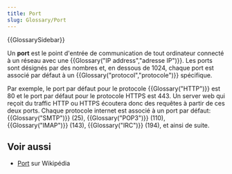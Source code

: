 ```yaml
---
title: Port
slug: Glossary/Port
---
```


{{GlossarySidebar}}

Un **port** est le point d'entrée de communication de tout ordinateur connecté à un réseau avec une {{Glossary("IP address","adresse IP")}}. Les ports sont désignés par des nombres et, en dessous de 1024, chaque port est associé par défaut à un {{Glossary("protocol","protocole")}} spécifique.

Par exemple, le port par défaut pour le protocole {{Glossary("HTTP")}} est 80 et le port par défaut pour le protocole HTTPS est 443. Un server web qui reçoit du traffic HTTP ou HTTPS écoutera donc des requêtes à partir de ces deux ports. Chaque protocole internet est associé à un port par défaut: {{Glossary("SMTP")}} (25), {{Glossary("POP3")}} (110), {{Glossary("IMAP")}} (143), {{Glossary("IRC")}} (194), et ainsi de suite.

## Voir aussi

- [Port](<https://fr.wikipedia.org/wiki/Port_(logiciel)>) sur Wikipédia
